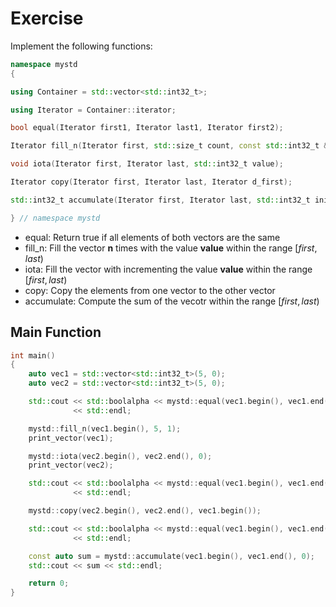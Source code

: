 # Exercise

Implement the following functions:

```cpp
namespace mystd
{

using Container = std::vector<std::int32_t>;

using Iterator = Container::iterator;

bool equal(Iterator first1, Iterator last1, Iterator first2);

Iterator fill_n(Iterator first, std::size_t count, const std::int32_t &value);

void iota(Iterator first, Iterator last, std::int32_t value);

Iterator copy(Iterator first, Iterator last, Iterator d_first);

std::int32_t accumulate(Iterator first, Iterator last, std::int32_t init);

} // namespace mystd
```

- equal: Return true if all elements of both vectors are the same
- fill_n: Fill the vector **n** times with the value **value** within the range $[first, last)$
- iota: Fill the vector with incrementing the value **value** within the range $[first, last)$
- copy: Copy the elements from one vector to the other vector
- accumulate: Compute the sum of the vecotr within the range $[first, last)$

## Main Function

```cpp
int main()
{
    auto vec1 = std::vector<std::int32_t>(5, 0);
    auto vec2 = std::vector<std::int32_t>(5, 0);

    std::cout << std::boolalpha << mystd::equal(vec1.begin(), vec1.end(), vec2.begin()) << std::dec
              << std::endl;

    mystd::fill_n(vec1.begin(), 5, 1);
    print_vector(vec1);

    mystd::iota(vec2.begin(), vec2.end(), 0);
    print_vector(vec2);

    std::cout << std::boolalpha << mystd::equal(vec1.begin(), vec1.end(), vec2.begin()) << std::dec
              << std::endl;

    mystd::copy(vec2.begin(), vec2.end(), vec1.begin());

    std::cout << std::boolalpha << mystd::equal(vec1.begin(), vec1.end(), vec2.begin()) << std::dec
              << std::endl;

    const auto sum = mystd::accumulate(vec1.begin(), vec1.end(), 0);
    std::cout << sum << std::endl;

    return 0;
}
```
